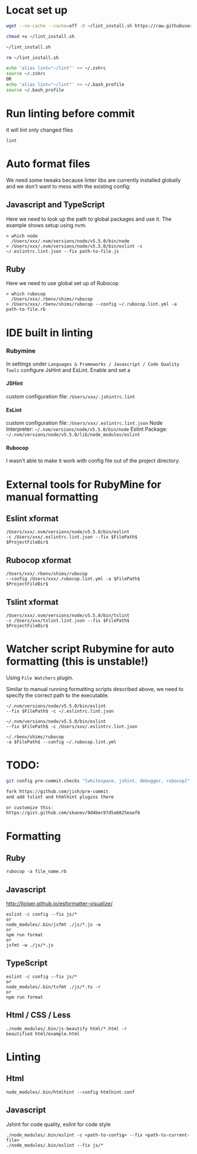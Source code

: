 # Locat set up
```sh
wget --no-cache --cache=off -O ~/lint_install.sh https://raw.githubusercontent.com/vovanmix/linters-formatters-analyzers/master/install.sh

chmod +x ~/lint_install.sh

~/lint_install.sh

rm ~/lint_install.sh

echo 'alias lint="~/lint"' >> ~/.zshrc
source ~/.zshrc
OR
echo 'alias lint="~/lint"' >> ~/.bash_profile
source ~/.bash_profile
```

# Run linting before commit
it will lint only changed files
```
lint
```

# Auto format files
We need some tweaks because linter libs are currently installed globally and we don't want to mess with the existing config:
## Javascript and TypeScript
Here we need to look up the path to global packages and use it. The example shows setup using nvm.
```
> which node
  /Users/xxx/.nvm/versions/node/v5.5.0/bin/node
> /Users/xxx/.nvm/versions/node/v5.5.0/bin/eslint -c ~/.eslintrc.lint.json --fix path-to-file.js
```
## Ruby
Here we need to use global set up of Rubocop
```
> which rubocop
  /Users/xxx/.rbenv/shims/rubocop
> /Users/xxx/.rbenv/shims/rubocop --config ~/.rubocop.lint.yml -a path-to-file.rb
```

# IDE built in linting
### Rubymine
In settings under `Languages & Frameworks / Javascript / Code Quality Tools` configure JsHint and EsLint. Enable and set a
#### JSHint
custom configuration file: `/Users/xxx/.jshintrc.lint`
#### EsLint
custom configuration file: `/Users/xxx/.eslintrc.lint.json`
Node Interpreter: `~/.nvm/versions/node/v5.5.0/bin/node`
Eslint Package: `~/.nvm/versions/node/v5.5.0/lib/node_modules/eslint`
#### Rubocop
I wasn't able to make it work with config file out of the project directory.

# External tools for RubyMine for manual formatting
## Eslint xformat
```
/Users/xxx/.nvm/versions/node/v5.5.0/bin/eslint
-c /Users/xxx/.eslintrc.lint.json --fix $FilePath$
$ProjectFileDir$
```
## Rubocop xformat
```
/Users/xxx/.rbenv/shims/rubocop
--config /Users/xxx/.rubocop.lint.yml -a $FilePath$
$ProjectFileDir$
```
## Tslint xformat
```
/Users/xxx/.nvm/versions/node/v5.5.0/bin/tslint
-c /Users/xxx/tslint.lint.json --fix $FilePath$
$ProjectFileDir$
```

# Watcher script Rubymine for auto formatting (this is unstable!)
Using `File Watchers` plugin.

Similar to manual running formatting scripts described above, we need to specify the correct path to the executable.
```
~/.nvm/versions/node/v5.5.0/bin/eslint
--fix $FilePath$ -c ~/.eslintrc.lint.json

~/.nvm/versions/node/v5.5.0/bin/eslint
--fix $FilePath$ -c /Users/xxx/.eslintrc.lint.json

~/.rbenv/shims/rubocop
-a $FilePath$ --config ~/.rubocop.lint.yml
```

# TODO:
```sh
git config pre-commit.checks "[whitespace, jshint, debugger, rubocop]"

fork https://github.com/jish/pre-commit
and add tslint and htmlhint plugins there

or customize this:
https://gist.github.com/skanev/9d4bec97d5a6825eaaf6

```

# Formatting
## Ruby
```
rubocop -a file_name.rb
```

## Javascript
http://lloiser.github.io/esformatter-visualize/
```
eslint -c config --fix js/*
or
node_modules/.bin/jsfmt ./js/*.js -w
or
npm run format
or
jsfmt -w ./js/*.js
```

## TypeScript
```
eslint -c config --fix js/*
or
node_modules/.bin/tsfmt ./js/*.ts -r
or
npm run format
```

## Html / CSS / Less
```
./node_modules/.bin/js-beautify html/*.html -r
beautified html/example.html
```

# Linting
## Html
```
node_modules/.bin/htmlhint --config htmlhint.conf
```
## Javascript
Jshint for code quality, eslint for code style
```
./node_modules/.bin/eslint -c <path-to-config> --fix <path-to-current-file>
./node_modules/.bin/eslint --fix js/*
```
